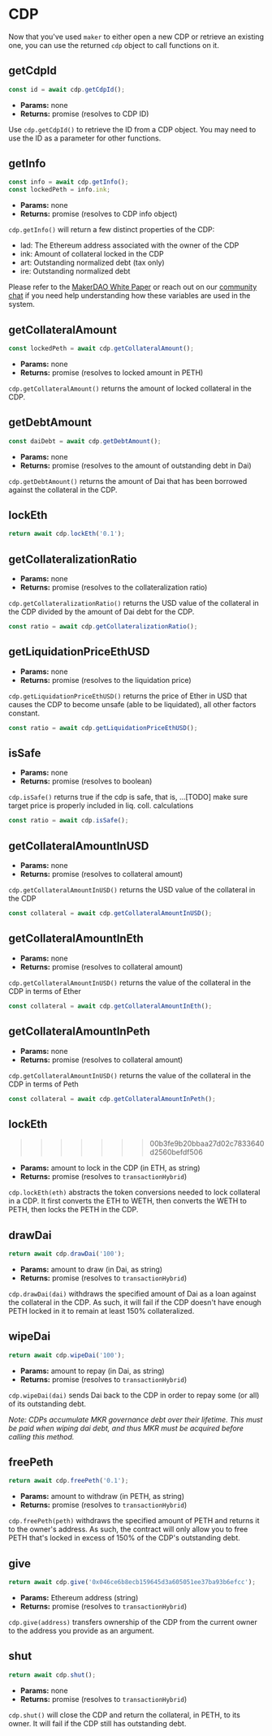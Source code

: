 # CDP

Now that you've used `maker` to either open a new CDP or retrieve an existing one, you can use the returned `cdp` object to call functions on it.

## **getCdpId**

```javascript
const id = await cdp.getCdpId();
```

* **Params:** none
* **Returns:** promise (resolves to CDP ID)

Use `cdp.getCdpId()` to retrieve the ID from a CDP object. You may need to use the ID as a parameter for other functions.


## **getInfo**

```javascript
const info = await cdp.getInfo();
const lockedPeth = info.ink;
```

* **Params:** none
* **Returns:** promise (resolves to CDP info object)

`cdp.getInfo()` will return a few distinct properties of the CDP:

* lad: The Ethereum address associated with the owner of the CDP
* ink: Amount of collateral locked in the CDP
* art: Outstanding normalized debt (tax only)
* ire: Outstanding normalized debt

Please refer to the [MakerDAO White Paper](https://makerdao.com/whitepaper/DaiDec17WP.pdf) or reach out on our [community chat](https://chat.makerdao.com/home) if you need help understanding how these variables are used in the system.


## **getCollateralAmount**

```javascript
const lockedPeth = await cdp.getCollateralAmount();
```

* **Params:** none
* **Returns:** promise (resolves to locked amount in PETH)

`cdp.getCollateralAmount()` returns the amount of locked collateral in the CDP.


## **getDebtAmount**

```javascript
const daiDebt = await cdp.getDebtAmount();
```

* **Params:** none
* **Returns:** promise (resolves to the amount of outstanding debt in Dai)

`cdp.getDebtAmount()` returns the amount of Dai that has been borrowed against the collateral in the CDP.


## **lockEth**

```javascript
return await cdp.lockEth('0.1');
```
## **getCollateralizationRatio**
* **Params:** none
* **Returns:** promise (resolves to the collateralization ratio)

`cdp.getCollateralizationRatio()` returns the USD value of the collateral in the CDP divided by the amount of Dai debt for the CDP.

```javascript
const ratio = await cdp.getCollateralizationRatio();
```

## **getLiquidationPriceEthUSD**
* **Params:** none
* **Returns:** promise (resolves to the liquidation price)

`cdp.getLiquidationPriceEthUSD()` returns the price of Ether in USD that causes the CDP to become unsafe (able to be liquidated), all other factors constant.

```javascript
const ratio = await cdp.getLiquidationPriceEthUSD();
```

## **isSafe**

* **Params:** none
* **Returns:** promise (resolves to boolean)

`cdp.isSafe()` returns true if the cdp is safe, that is, ...[TODO] make sure target price is properly included in liq. coll. calculations

```javascript
const ratio = await cdp.isSafe();
```

## **getCollateralAmountInUSD**

* **Params:** none
* **Returns:** promise (resolves to collateral amount)

`cdp.getCollateralAmountInUSD()` returns the USD value of the collateral in the CDP

```javascript
const collateral = await cdp.getCollateralAmountInUSD();
```

## **getCollateralAmountInEth**

* **Params:** none
* **Returns:** promise (resolves to collateral amount)

`cdp.getCollateralAmountInUSD()` returns the value of the collateral in the CDP in terms of Ether

```javascript
const collateral = await cdp.getCollateralAmountInEth();
```

## **getCollateralAmountInPeth**

* **Params:** none
* **Returns:** promise (resolves to collateral amount)

`cdp.getCollateralAmountInUSD()` returns the value of the collateral in the CDP in terms of Peth

```javascript
const collateral = await cdp.getCollateralAmountInPeth();
```

## **lockEth**

>>>>>>> 00b3fe9b20bbaa27d02c7833640d2560befdf506
* **Params:** amount to lock in the CDP (in ETH, as string)
* **Returns:** promise (resolves to `transactionHybrid`)

`cdp.lockEth(eth)` abstracts the token conversions needed to lock collateral in a CDP. It first converts the ETH to WETH, then converts the WETH to PETH, then locks the PETH in the CDP.


## **drawDai**

```javascript
return await cdp.drawDai('100');
```

* **Params:** amount to draw (in Dai, as string)
* **Returns:** promise (resolves to `transactionHybrid`)

`cdp.drawDai(dai)` withdraws the specified amount of Dai as a loan against the collateral in the CDP. As such, it will fail if the CDP doesn't have enough PETH locked in it to remain at least 150% collateralized.


## **wipeDai**

```javascript
return await cdp.wipeDai('100');
```

* **Params:** amount to repay (in Dai, as string)
* **Returns:** promise (resolves to `transactionHybrid`)

`cdp.wipeDai(dai)` sends Dai back to the CDP in order to repay some (or all) of its outstanding debt.

*Note: CDPs accumulate MKR governance debt over their lifetime. This must be paid when wiping dai debt, and thus MKR must be acquired before calling this method.*

## **freePeth**

```javascript
return await cdp.freePeth('0.1');
```

* **Params:** amount to withdraw (in PETH, as string)
* **Returns:** promise (resolves to `transactionHybrid`)

`cdp.freePeth(peth)` withdraws the specified amount of PETH and returns it to the owner's address. As such, the contract will only allow you to free PETH that's locked in excess of 150% of the CDP's outstanding debt.


## **give**

```javascript
return await cdp.give('0x046ce6b8ecb159645d3a605051ee37ba93b6efcc');
```

* **Params:** Ethereum address (string)
* **Returns:** promise (resolves to `transactionHybrid`)

`cdp.give(address)` transfers ownership of the CDP from the current owner to the address you provide as an argument.


## **shut**

```javascript
return await cdp.shut();
```

* **Params:** none
* **Returns:** promise (resolves to `transactionHybrid`)

`cdp.shut()` will close the CDP and return the collateral, in PETH, to its owner. It will fail if the CDP still has outstanding debt.

